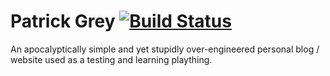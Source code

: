 # Patrick Grey  [![Build Status](https://travis-ci.org/patrickgrey/patrickgrey.svg?branch=master)](https://travis-ci.org/patrickgrey/patrickgrey)
An apocalyptically simple and yet stupidly over-engineered personal blog / website used as a testing and learning plaything.
